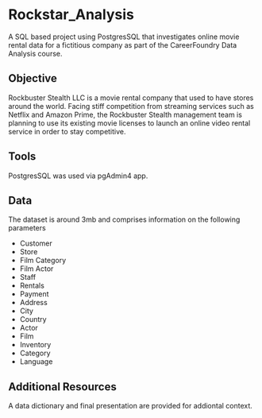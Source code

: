 # **Rockstar_Analysis**
A SQL based project using PostgresSQL that investigates online movie rental data for a fictitious company as part of the CareerFoundry Data Analysis course.

## Objective
Rockbuster Stealth LLC is a movie rental company that used to have stores around the
world. Facing stiff competition from streaming services such as Netflix and Amazon Prime,
the Rockbuster Stealth management team is planning to use its existing movie licenses to
launch an online video rental service in order to stay competitive.

## Tools 
PostgresSQL was used via pgAdmin4 app. 

## Data 
The dataset is around 3mb and comprises information on the following parameters 

- Customer 
- Store
- Film Category 
- Film Actor 
- Staff
- Rentals
- Payment
- Address
- City
- Country
- Actor
- Film
- Inventory
- Category 
- Language 


## Additional Resources 
A data dictionary and final presentation are provided for addiontal context. 
